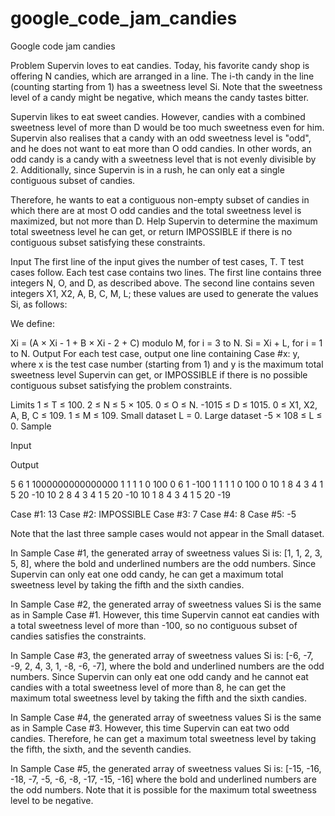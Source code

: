 # google_code_jam_candies
Google code jam candies



Problem
Supervin loves to eat candies. Today, his favorite candy shop is offering N candies, which are arranged in a line. The i-th candy in the line (counting starting from 1) has a sweetness level Si. Note that the sweetness level of a candy might be negative, which means the candy tastes bitter.

Supervin likes to eat sweet candies. However, candies with a combined sweetness level of more than D would be too much sweetness even for him. Supervin also realises that a candy with an odd sweetness level is "odd", and he does not want to eat more than O odd candies. In other words, an odd candy is a candy with a sweetness level that is not evenly divisible by 2. Additionally, since Supervin is in a rush, he can only eat a single contiguous subset of candies.

Therefore, he wants to eat a contiguous non-empty subset of candies in which there are at most O odd candies and the total sweetness level is maximized, but not more than D. Help Supervin to determine the maximum total sweetness level he can get, or return IMPOSSIBLE if there is no contiguous subset satisfying these constraints.

Input
The first line of the input gives the number of test cases, T. T test cases follow. Each test case contains two lines. The first line contains three integers N, O, and D, as described above. The second line contains seven integers X1, X2, A, B, C, M, L; these values are used to generate the values Si, as follows:

We define:

Xi = (A × Xi - 1 + B × Xi - 2 + C) modulo M, for i = 3 to N.
Si = Xi + L, for i = 1 to N.
Output
For each test case, output one line containing Case #x: y, where x is the test case number (starting from 1) and y is the maximum total sweetness level Supervin can get, or IMPOSSIBLE if there is no possible contiguous subset satisfying the problem constraints.

Limits
1 ≤ T ≤ 100.
2 ≤ N ≤ 5 × 105.
0 ≤ O ≤ N.
-1015 ≤ D ≤ 1015.
0 ≤ X1, X2, A, B, C ≤ 109.
1 ≤ M ≤ 109.
Small dataset
L = 0.
Large dataset
-5 × 108 ≤ L ≤ 0.
Sample

Input 
 	
Output 
 
5
6 1 1000000000000000
1 1 1 1 0 100 0
6 1 -100
1 1 1 1 0 100 0
10 1 8
4 3 4 1 5 20 -10
10 2 8
4 3 4 1 5 20 -10
10 1 8
4 3 4 1 5 20 -19

Case #1: 13
Case #2: IMPOSSIBLE
Case #3: 7
Case #4: 8
Case #5: -5

Note that the last three sample cases would not appear in the Small dataset.

In Sample Case #1, the generated array of sweetness values Si is: [1, 1, 2, 3, 5, 8], where the bold and underlined numbers are the odd numbers. Since Supervin can only eat one odd candy, he can get a maximum total sweetness level by taking the fifth and the sixth candies.

In Sample Case #2, the generated array of sweetness values Si is the same as in Sample Case #1. However, this time Supervin cannot eat candies with a total sweetness level of more than -100, so no contiguous subset of candies satisfies the constraints.

In Sample Case #3, the generated array of sweetness values Si is: [-6, -7, -9, 2, 4, 3, 1, -8, -6, -7], where the bold and underlined numbers are the odd numbers. Since Supervin can only eat one odd candy and he cannot eat candies with a total sweetness level of more than 8, he can get the maximum total sweetness level by taking the fifth and the sixth candies.

In Sample Case #4, the generated array of sweetness values Si is the same as in Sample Case #3. However, this time Supervin can eat two odd candies. Therefore, he can get a maximum total sweetness level by taking the fifth, the sixth, and the seventh candies.

In Sample Case #5, the generated array of sweetness values Si is: [-15, -16, -18, -7, -5, -6, -8, -17, -15, -16] where the bold and underlined numbers are the odd numbers. Note that it is possible for the maximum total sweetness level to be negative.
